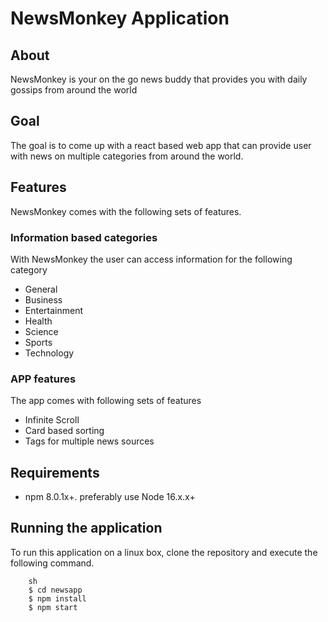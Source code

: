 # NewsMonkey Application
## About
NewsMonkey is your on the go news buddy that provides you with daily gossips from around the world
## Goal
The goal is to come up with a react based web app that can provide user with news on multiple categories from around the world.

## Features
NewsMonkey comes with the following sets of features.
### Information based categories
With NewsMonkey the user can access information for the following category
- General
- Business
- Entertainment
- Health
- Science
- Sports
- Technology

### APP features
The app comes with following sets of features
- Infinite Scroll
- Card based sorting
- Tags for multiple news sources

## Requirements
- npm 8.0.1x+. preferably use Node 16.x.x+

## Running the application
To run this application on a linux box, clone the repository and execute the following command.
```
    sh
    $ cd newsapp
    $ npm install
    $ npm start
```
